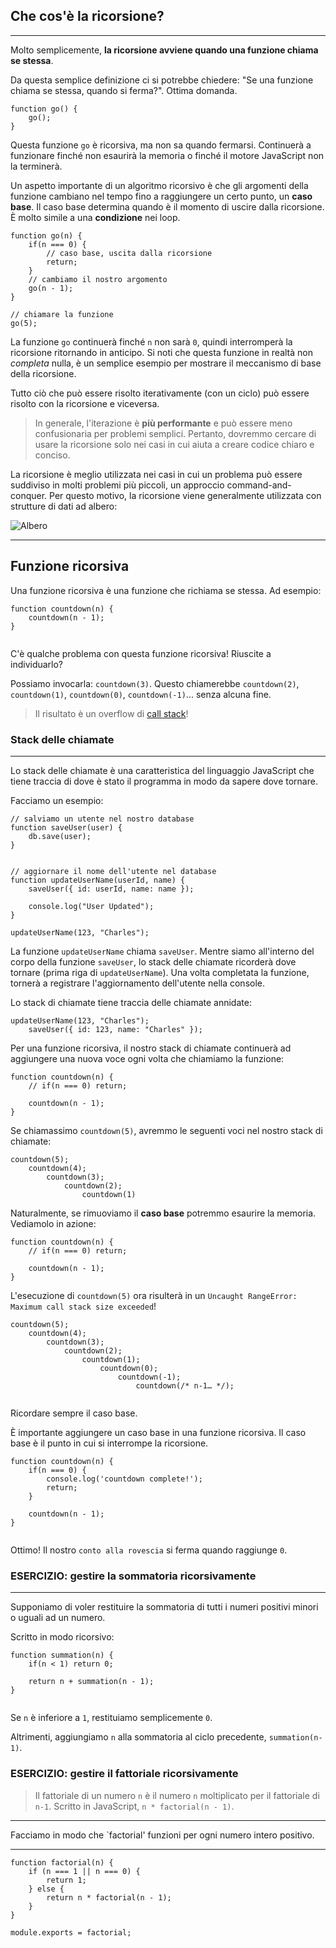 ## Che cos'è la ricorsione? 
----------------

Molto semplicemente, **la ricorsione avviene quando una funzione chiama se stessa**.

Da questa semplice definizione ci si potrebbe chiedere: "Se una funzione chiama se stessa, quando si ferma?". Ottima domanda.

```
function go() {
    go();
}

```

 Questa funzione `go` è ricorsiva, ma non sa quando fermarsi. Continuerà a funzionare finché non esaurirà la memoria o finché il motore JavaScript non la terminerà.

Un aspetto importante di un algoritmo ricorsivo è che gli argomenti della funzione cambiano nel tempo fino a raggiungere un certo punto, un **caso base**. Il caso base determina quando è il momento di uscire dalla ricorsione. È molto simile a una **condizione** nei loop.

```
function go(n) {
    if(n === 0) {
        // caso base, uscita dalla ricorsione
        return;
    }
    // cambiamo il nostro argomento
    go(n - 1);
}

// chiamare la funzione
go(5);

```

 La funzione `go` continuerà finché `n` non sarà `0`, quindi interromperà la ricorsione ritornando in anticipo. Si noti che questa funzione in realtà non *completa* nulla, è un semplice esempio per mostrare il meccanismo di base della ricorsione.

Tutto ciò che può essere risolto iterativamente (con un ciclo) può essere risolto con la ricorsione e viceversa.

> In generale, l'iterazione è **più performante** e può essere meno confusionaria per problemi semplici. Pertanto, dovremmo cercare di usare la ricorsione solo nei casi in cui aiuta a creare codice chiaro e conciso.

La ricorsione è meglio utilizzata nei casi in cui un problema può essere suddiviso in molti problemi più piccoli, un approccio command-and-conquer. Per questo motivo, la ricorsione viene generalmente utilizzata con strutture di dati ad albero:

![Albero](https://res.cloudinary.com/divzjiip8/image/upload/v1571941067/lp_structures_icon_2x_k3dpg8.png)

---

## Funzione ricorsiva
Una funzione ricorsiva è una funzione che richiama se stessa. Ad esempio:

```
function countdown(n) {
    countdown(n - 1);
}


```

 C'è qualche problema con questa funzione ricorsiva! Riuscite a individuarlo?

Possiamo invocarla: `countdown(3)`. Questo chiamerebbe `countdown(2)`, `countdown(1)`, `countdown(0)`, `countdown(-1)`... senza alcuna fine.

> Il risultato è un overflow di [call stack](https://university.alchemy.com/course/js/sc/5daf3f99a54be5305b6b32b1/stage/5db0ade7a54be5305b6b32b2?tab=details)!

### Stack delle chiamate
----------

Lo stack delle chiamate è una caratteristica del linguaggio JavaScript che tiene traccia di dove è stato il programma in modo da sapere dove tornare.

Facciamo un esempio:

```
// salviamo un utente nel nostro database
function saveUser(user) {
    db.save(user);
}


// aggiornare il nome dell'utente nel database
function updateUserName(userId, name) {
    saveUser({ id: userId, name: name });

    console.log("User Updated");
}

updateUserName(123, "Charles");

```

 La funzione `updateUserName` chiama `saveUser`. Mentre siamo all'interno del corpo della funzione `saveUser`, lo stack delle chiamate ricorderà dove tornare (prima riga di `updateUserName`). Una volta completata la funzione, tornerà a registrare l'aggiornamento dell'utente nella console.

Lo stack di chiamate tiene traccia delle chiamate annidate:

```
updateUserName(123, "Charles");
    saveUser({ id: 123, name: "Charles" });

```

Per una funzione ricorsiva, il nostro stack di chiamate continuerà ad aggiungere una nuova voce ogni volta che chiamiamo la funzione:

```
function countdown(n) {
    // if(n === 0) return;

    countdown(n - 1);
}

```

Se chiamassimo `countdown(5)`, avremmo le seguenti voci nel nostro stack di chiamate:

```
countdown(5);
    countdown(4);
        countdown(3);
            countdown(2);
                countdown(1)

```

Naturalmente, se rimuoviamo il **caso base** potremmo esaurire la memoria. Vediamolo in azione:

```
function countdown(n) {
    // if(n === 0) return;

    countdown(n - 1);
}

```

L'esecuzione di `countdown(5)` ora risulterà in un `Uncaught RangeError: Maximum call stack size exceeded`!

```
countdown(5);
    countdown(4);
        countdown(3);
            countdown(2);
                countdown(1);
                    countdown(0);
                        countdown(-1);
                            countdown(/* n-1… */);


```

Ricordare sempre il caso base.


È importante aggiungere un caso base in una funzione ricorsiva. Il caso base è il punto in cui si interrompe la ricorsione.

```
function countdown(n) {
    if(n === 0) {
        console.log('countdown complete!');
        return;
    }

    countdown(n - 1);
}


```

Ottimo! Il nostro `conto alla rovescia` si ferma quando raggiunge `0`.



### ESERCIZIO: gestire la sommatoria ricorsivamente

---------

Supponiamo di voler restituire la sommatoria di tutti i numeri positivi minori o uguali ad un numero.

Scritto in modo ricorsivo:

```
function summation(n) {
    if(n < 1) return 0;

    return n + summation(n - 1);
}


```

Se `n` è inferiore a `1`, restituiamo semplicemente `0`.

Altrimenti, aggiungiamo `n` alla sommatoria al ciclo precedente, `summation(n-1)`.

### ESERCIZIO: gestire il fattoriale ricorsivamente


> Il fattoriale di un numero `n` è il numero `n` moltiplicato per il fattoriale di `n-1`. Scritto in JavaScript, `n * factorial(n - 1)`.

-----------------------

Facciamo in modo che `factorial' funzioni per ogni numero intero positivo.


-------------------------------


```
function factorial(n) {
    if (n === 1 || n === 0) {
        return 1;
    } else {
        return n * factorial(n - 1);
    }
}

module.exports = factorial;
```

